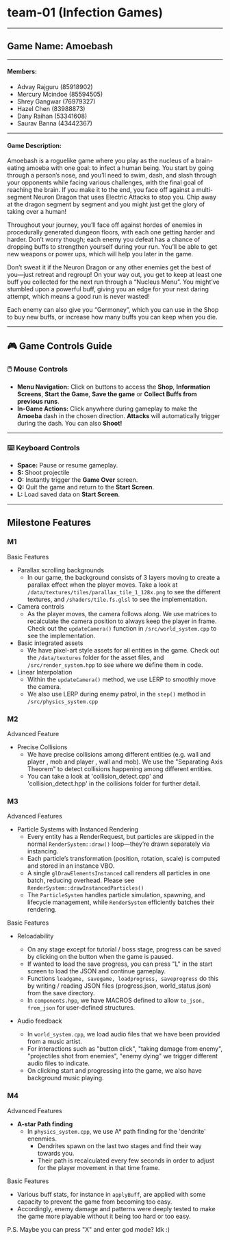 # team-01 (Infection Games)

---

## **Game Name:** Amoebash

---

#### **Members:**

- Advay Rajguru (85918902)
- Mercury Mcindoe (85594505)
- Shrey Gangwar (76979327)
- Hazel Chen (83988873)
- Dany Raihan (53341608)
- Saurav Banna (43442367)

---

#### **Game Description:**

Amoebash is a roguelike game where you play as the nucleus of a brain-eating amoeba with one goal: to infect a human being. You start by going through a person’s nose, and you’ll need to swim, dash, and slash through your opponents while facing various challenges, with the final goal of reaching the brain. If you make it to the end, you face off against a multi-segment Neuron Dragon that uses Electric Attacks to stop you. Chip away at the dragon segment by segment and you might just get the glory of taking over a human!

Throughout your journey, you’ll face off against hordes of enemies in procedurally generated dungeon floors, with each one getting harder and harder. Don’t worry though; each enemy you defeat has a chance of dropping buffs to strengthen yourself during your run. You’ll be able to get new weapons or power ups, which will help you later in the game.

Don’t sweat it if the Neuron Dragon or any other enemies get the best of you—just retreat and regroup! On your way out, you get to keep at least one buff you collected for the next run through a “Nucleus Menu”. You might’ve stumbled upon a powerful buff, giving you an edge for your next daring attempt, which means a good run is never wasted!

Each enemy can also give you “Germoney”, which you can use in the Shop to buy new buffs, or increase how many buffs you can keep when you die.

---

## 🎮 **Game Controls Guide**

### 🖱️ **Mouse Controls**

- **Menu Navigation:** Click on buttons to access the **Shop**, **Information Screens**, **Start the Game**, **Save the game** or **Collect Buffs from previous runs**.
- **In-Game Actions:** Click anywhere during gameplay to make the **Amoeba** dash in the chosen direction. **Attacks** will automatically trigger during the dash. You can also **Shoot!**

---

### ⌨️ **Keyboard Controls**

- **Space:** Pause or resume gameplay.
- **S:** Shoot projectile
- **O:** Instantly trigger the **Game Over** screen.
- **Q:** Quit the game and return to the **Start Screen**.
- **L:** Load saved data on **Start Screen**.

---

## **Milestone Features**

### **M1**

Basic Features

- Parallax scrolling backgrounds
  - In our game, the background consists of 3 layers moving to create a parallax effect when the player moves. Take a look at `/data/textures/tiles/parallax_tile_1_128x.png` to see the different textures, and `/shaders/tile.fs.glsl` to see the implementation.
- Camera controls
  - As the player moves, the camera follows along. We use matrices to recalculate the camera position to always keep the player in frame. Check out the `updateCamera()` function in `/src/world_system.cpp` to see the implementation.
- Basic integrated assets
  - We have pixel-art style assets for all entities in the game. Check out the `/data/textures` folder for the asset files, and `/src/render_system.hpp` to see where we define them in code.
- Linear Interpolation
  - Within the `updateCamera()` method, we use LERP to smoothly move the camera.
  - We also use LERP during enemy patrol, in the `step()` method in `/src/physics_system.cpp`

### **M2**

Advanced Feature
- Precise Collisions
	- We have precise collisions among different entities (e.g. wall and player , mob and player , wall and mob). We use the "Separating Axis Theorem" to detect collisions happening among different entities.
	- You can take a look at 'collision_detect.cpp' and 'collision_detect.hpp' in the collisions folder for further detail.

### **M3**

Advanced Features
- Particle Systems with Instanced Rendering
  - Every entity has a RenderRequest, but particles are skipped in the normal `RenderSystem::draw()` loop—they’re drawn separately via instancing.
  - Each particle’s transformation (position, rotation, scale) is computed and stored in an instance VBO.
  - A single `glDrawElementsInstanced` call renders all particles in one batch, reducing overhead. Please see `RenderSystem::drawInstancedParticles()`
  - The `ParticleSystem` handles particle simulation, spawning, and lifecycle management, while `RenderSystem` efficiently batches their rendering.

Basic Features
- Reloadability
  - On any stage except for tutorial / boss stage, progress can be saved by clicking on the button when the game is paused.
  - If wanted to load the save progress, you can press "L" in the start screen to load the JSON and continue gameplay.
  - Functions `loadgame, savegame, loadprogress, saveprogress` do this by writing / reading JSON files (progress.json, world_status.json) from the save directory.
  - In `components.hpp`, we have MACROS defined to allow `to_json, from_json` for user-defined structures.

- Audio feedback
  - In `world_system.cpp`, we load audio files that we have been provided from a music artist.
  - For interactions such as "button click", "taking damage from enemy", "projectiles shot from enemies", "enemy dying" we trigger different audio files to indicate.
  - On clicking start and progressing into the game, we also have background music playing.

### **M4**
Advanced Features
- **A-star Path finding**
  - In `physics_system.cpp`, we use A* path finding for the 'dendrite' enenmies.
    - Dendrites spawn on the last two stages and find their way towards you.
    - Their path is recalculated every few seconds in order to adjust for the player movement in that time frame.

Basic Features
- Various buff stats, for instance in `applyBuff`, are applied with some capacity to prevent the game from becoming too easy.
- Accordingly, enemy damage and patterns were deeply tested to make the game more playable without it being too hard or too easy.


P.S. Maybe you can press "X" and enter god mode? Idk :)